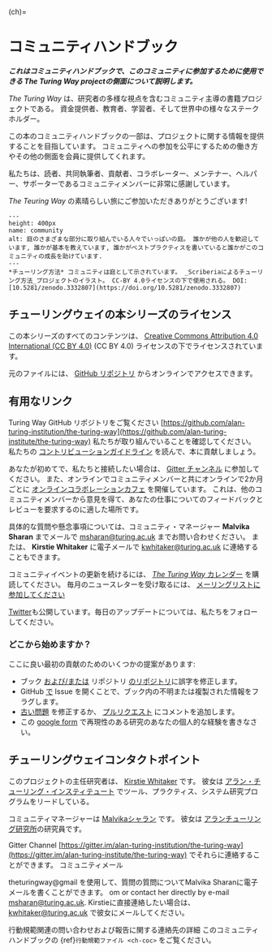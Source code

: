 (ch)=
# コミュニティハンドブック

***これはコミュニティハンドブックで、このコミュニティに参加するために使用できる The Turing Way projectの側面について説明します。***

_The Turing Way_ は、研究者の多様な視点を含むコミュニティ主導の書籍プロジェクトである。 資金提供者、教育者、学習者、そして世界中の様々なステークホルダー。

この本のコミュニティハンドブックの一部は、プロジェクトに関する情報を提供することを目指しています。 コミュニティへの参加を公平にするための働き方やその他の側面を会員に提供してくれます。

私たちは、読者、共同執筆者、貢献者、コラボレーター、メンテナー、ヘルパー、サポーターであるコミュニティメンバーに非常に感謝しています。

_The Teuring Way_ の素晴らしい旅にご参加いただきありがとうございます!

```{figure} ../figures/community.jpg
---
height: 400px
name: community
alt: 庭のさまざまな部分に取り組んでいる人々でいっぱいの庭。 誰かが他の人を歓迎しています, 誰かが基本を教えています, 誰かがベストプラクティスを書いていると誰かがこのコミュニティの成長を助けています.
---
*チューリング方法* コミュニティは庭として示されています。 _Scriberiaによるチューリング方法_プロジェクトのイラスト。 CC-BY 4.0ライセンスの下で使用される。 DOI: [10.5281/zenodo.3332807](https://doi.org/10.5281/zenodo.3332807)
```

## チューリングウェイの本シリーズのライセンス

この本シリーズのすべてのコンテンツは、 [Creative Commons Attribution 4.0 International (CC BY 4.0)](https://creativecommons.org/licenses/by/4.0/deed.ast) (CC BY 4.0) ライセンスの下でライセンスされています。

元のファイルには、 [GitHub リポジトリ](https://github.com/alan-turing-institute/the-turing-way/tree/main/book/website) からオンラインでアクセスできます。

## 有用なリンク

Turing Way GitHub リポジトリをご覧ください [https://github.com/alan-turing-institution/the-turing-way](https://github.com/alan-turing-institute/the-turing-way) 私たちが取り組んでいることを確認してください。 私たちの [コントリビューションガイドライン](https://github.com/alan-turing-institute/the-turing-way/blob/main/CONTRIBUTING.md) を読んで、本に貢献しましょう。

あなたが初めてで、私たちと接続したい場合は、 [Gitter チャンネル](https://gitter.im/alan-turing-institute/the-turing-way) に参加してください。 また、オンラインでコミュニティメンバーと共にオンラインで2か月ごとに [オンラインコラボレーションカフェ](https://github.com/alan-turing-institute/the-turing-way/blob/main/project_management/online-collaboration-cafe.md) を開催しています。 これは、他のコミュニティメンバーから意見を得て、あなたの仕事についてのフィードバックとレビューを要求するのに適した場所です。

具体的な質問や懸念事項については、コミュニティ・マネージャー **Malvika Sharan** までメールで [msharan@turing.ac.uk](mailto:msharan@turing.ac.uk) までお問い合わせください。 または、 **Kirstie Whitaker** に電子メールで [kwhitaker@turing.ac.uk](mailto:kwhitaker@turing.ac.uk) に連絡することもできます。

コミュニティイベントの更新を続けるには、 [_The Turing Way_ カレンダー](https://calendar.google.com/calendar?cid=dGhldHVyaW5nd2F5QGdtYWlsLmNvbQ) を購読してください。 毎月のニュースレターを受け取るには、 [メーリングリストに参加してください](https://tinyletter.com/TuringWay)

[Twitter](https://twitter.com/turingway)も公開しています。毎日のアップデートについては、私たちをフォローしてください。

### どこから始めますか？

ここに良い最初の貢献のためのいくつかの提案があります:

- ブック [および/または](https://the-turing-way.netlify.com) リポジトリ [のリポジトリ](https://github.com/alan-turing-institute/the-turing-way)に誤字を修正します。
- GitHub [で](https://github.com/alan-turing-institute/the-turing-way/issues) Issue を開くことで、ブック内の不明または複製された情報をフラグします。
- [古い問題](https://github.com/alan-turing-institute/the-turing-way/issues) を修正するか、 [プルリクエスト](https://github.com/alan-turing-institute/the-turing-way/pulls) にコメントを追加します。
- この [google form](https://goo.gl/forms/akFqZEIy2kxAjfZW2) で再現性のある研究のあなたの個人的な経験を書きなさい。

## チューリングウェイコンタクトポイント

このプロジェクトの主任研究者は、 [Kirstie Whitaker](https://whitakerlab.github.io/about) です。 彼女は [アラン・チューリング・インスティテュート](http://turing.ac.uk) でツール、プラクティス、システム研究プログラムをリードしている。

コミュニティマネージャーは [Malvikaシャラン](https://about.me/malvikasharan) です。 彼女は [アランチューリング研究所](http://turing.ac.uk)の研究員です。

Gitter Channel [https://gitter.im/alan-turing-institution/the-turing-way](https://gitter.im/alan-turing-institute/the-turing-way) でそれらに連絡することができます。 コミュニティメール

theturingway@gmail を使用して、質問の質問についてMalvika Sharanに電子メールを書くことができます。 om [](mailto:theturingway@gmail.com) or contact her directly by e-mail [msharan@turing.ac.uk](mailto:msharan@turing.ac.uk). Kirstieに直接連絡したい場合は、 [kwhitaker@turing.ac.uk](mailto:kwhitaker@turing.ac.uk) で彼女にメールしてください。</p> 

行動規範関連の問い合わせおよび報告に関する連絡先の詳細 このコミュニティハンドブックの {ref}`行動規範ファイル <ch-coc>` をご覧ください。
